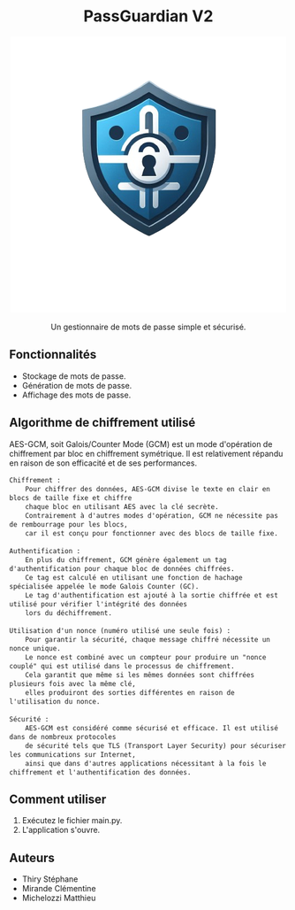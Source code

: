 <div align="center">

# PassGuardian V2

![alt text](./assets/logo_passguardian.png)

Un gestionnaire de mots de passe simple et sécurisé.

</div>


## Fonctionnalités

- Stockage de mots de passe.
- Génération de mots de passe.
- Affichage des mots de passe.

## Algorithme de chiffrement utilisé

AES-GCM, soit Galois/Counter Mode (GCM) est un mode d'opération de chiffrement par bloc en chiffrement symétrique. Il est relativement répandu en raison de son efficacité et de ses performances. 

    Chiffrement : 
        Pour chiffrer des données, AES-GCM divise le texte en clair en blocs de taille fixe et chiffre 
        chaque bloc en utilisant AES avec la clé secrète. 
        Contrairement à d'autres modes d'opération, GCM ne nécessite pas de rembourrage pour les blocs, 
        car il est conçu pour fonctionner avec des blocs de taille fixe.

    Authentification : 
        En plus du chiffrement, GCM génère également un tag d'authentification pour chaque bloc de données chiffrées.
        Ce tag est calculé en utilisant une fonction de hachage spécialisée appelée le mode Galois Counter (GC). 
        Le tag d'authentification est ajouté à la sortie chiffrée et est utilisé pour vérifier l'intégrité des données 
        lors du déchiffrement.

    Utilisation d'un nonce (numéro utilisé une seule fois) :
        Pour garantir la sécurité, chaque message chiffré nécessite un nonce unique. 
        Le nonce est combiné avec un compteur pour produire un "nonce couplé" qui est utilisé dans le processus de chiffrement. 
        Cela garantit que même si les mêmes données sont chiffrées plusieurs fois avec la même clé,
        elles produiront des sorties différentes en raison de l'utilisation du nonce.

    Sécurité : 
        AES-GCM est considéré comme sécurisé et efficace. Il est utilisé dans de nombreux protocoles 
        de sécurité tels que TLS (Transport Layer Security) pour sécuriser les communications sur Internet,
        ainsi que dans d'autres applications nécessitant à la fois le chiffrement et l'authentification des données.

## Comment utiliser

1. Exécutez le fichier main.py.
2. L'application s'ouvre.

## Auteurs

- Thiry Stéphane
- Mirande Clémentine
- Michelozzi Matthieu
